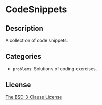# CodeSnippets #

## Description ##

A collection of code snippets.

## Categories ##

* `problems`: Solutions of coding exercises.

## License ##

[The BSD 3-Clause License](http://opensource.org/licenses/BSD-3-Clause)
